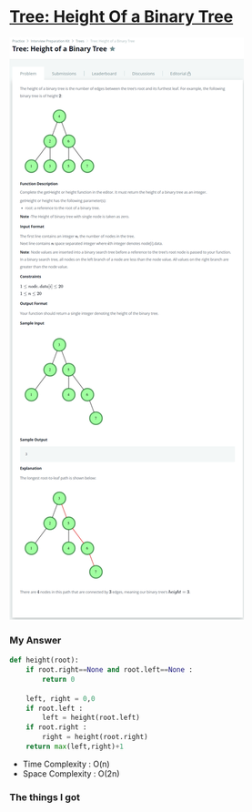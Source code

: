 # [Tree: Height Of a Binary Tree](https://www.hackerrank.com/challenges/tree-height-of-a-binary-tree/problem)

![image](Problem.png)



### My Answer

```python
def height(root):
    if root.right==None and root.left==None :
        return 0
  
    left, right = 0,0
    if root.left : 
        left = height(root.left)
    if root.right : 
        right = height(root.right)
    return max(left,right)+1
```

* Time Complexity : O(n)
* Space Complexity : O(2n)



### The things I got
